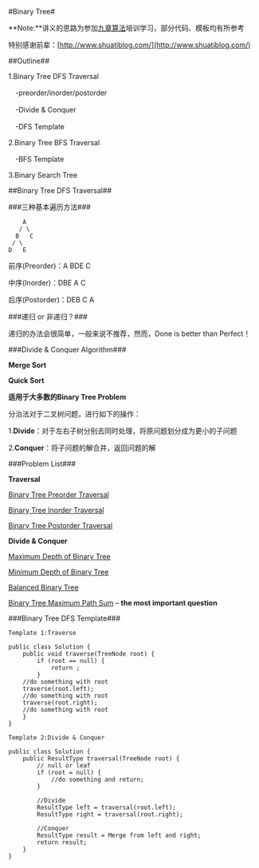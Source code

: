 #Binary Tree#

**Note:**讲义的思路为参加[九章算法](http://www.jiuzhang.com)培训学习，部分代码、模板均有所参考

特别感谢前辈：[http://www.shuatiblog.com/](http://www.shuatiblog.com/)

##Outline##

1.Binary Tree DFS Traversal
  
　-preorder/inorder/postorder

　-Divide & Conquer

　-DFS Template
 
2.Binary Tree BFS Traversal
 
　-BFS Template

3.Binary Search Tree


##Binary Tree DFS Traversal##

###三种基本遍历方法###

	    A
       / \
      B   C
     / \  
    D   E

前序(Preorder)：A BDE C

中序(Inorder)：DBE A C

后序(Postorder)：DEB C A

###递归 or 非递归？###

递归的办法会很简单，一般来说不推荐，然而，Done is better than Perfect！

###Divide & Conquer Algorithm###

**Merge Sort**

**Quick Sort**

**适用于大多数的Binary Tree Problem**

分治法对于二叉树问题，进行如下的操作：

1.**Divide**：对于左右子树分别去同时处理，将原问题划分成为更小的子问题

2.**Conquer**：将子问题的解合并，返回问题的解

###Problem List###

**Traversal**

[Binary Tree Preorder Traversal](http:)

[Binary Tree Inorder Traversal](http:)

[Binary Tree Postorder Traversal](http:)

**Divide & Conquer**

[Maximum Depth of Binary Tree](http:)

[Minimum Depth of Binary Tree](http:)

[Balanced Binary Tree](http:)

[Binary Tree Maximum Path Sum](http:) – **the most important question** 

###Binary Tree DFS Template###

	Template 1:Traverse

	public class Solution {
		public void traverse(TreeNode root) {
			if (root == null) {
				return ;
			}
		//do something with root
		traverse(root.left);
		//do something with root
		traverse(root.right);
		//do something with root
		}
	}
	
	Template 2:Divide & Conquer
	
	public class Solution {
		public ResultType traversal(TreeNode root) {
			// null or leaf
			if (root = null) {
				//do something and return;
			}

			//Divide
			ResultType left = traversal(root.left);
			ResultType right = traversal(root.right);

			//Conquer
			ResultType result = Merge from left and right;
			return result;
		}
	}









